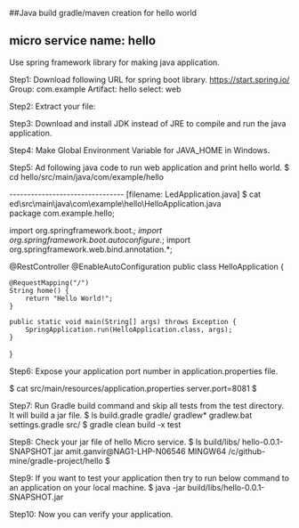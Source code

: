 ##Java build gradle/maven creation for hello world

## micro service name: hello

Use spring framework library for making java application.

Step1: Download following URL for spring boot library.
https://start.spring.io/
Group: com.example
Artifact: hello
select: web

Step2: Extract your file:

Step3: Download and install JDK instead of JRE to compile and run the java application.

Step4: Make Global Environment Variable for JAVA_HOME in Windows.

Step5:  Ad following java code to run web application and print hello world.
$ cd hello/src/main/java/com/example/hello

-------------------------------- [filename: LedApplication.java]
$ cat ed\src\main\java\com\example\hello\HelloApplication.java  
package com.example.hello;

import org.springframework.boot.*;
import org.springframework.boot.autoconfigure.*;
import org.springframework.web.bind.annotation.*;

@RestController
@EnableAutoConfiguration
public class HelloApplication {

	@RequestMapping("/")
	String home() {
		return "Hello World!";
	}

	public static void main(String[] args) throws Exception {
		SpringApplication.run(HelloApplication.class, args);
	}

}

Step6: Expose your application port number in application.properties file.

 $ cat src/main/resources/application.properties
  server.port=8081
$


Step7: Run Gradle build command and skip all tests from the test directory. It will build a jar file.
$ ls
  build.gradle  gradle/  gradlew*  gradlew.bat  settings.gradle  src/
$ gradle clean build -x test

Step8: Check your jar file of hello Micro service.
$ ls build/libs/
  hello-0.0.1-SNAPSHOT.jar
amit.ganvir@NAG1-LHP-N06546 MINGW64 /c/github-mine/gradle-project/hello
$

Step9: If you want to test your application then try to run below command to an application on your local machine.
$ java -jar build/libs/hello-0.0.1-SNAPSHOT.jar

Step10: Now you can verify your application.